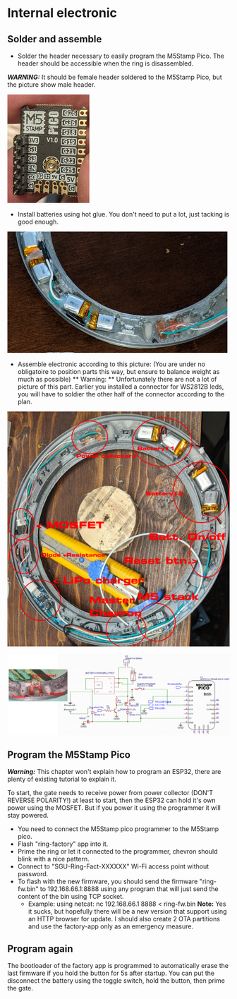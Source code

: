 # Internal electronic

## Solder and assemble

- Solder the header necessary to easily program the M5Stamp Pico. The header should be accessible when the ring is disassembled.

***WARNING:*** It should be female header soldered to the M5Stamp Pico, but the picture show male header.

![](./Assets/m5stamp-pico.png)

- Install batteries using hot glue. You don't need to put a lot, just tacking is good enough.

![](./Assets/battery-installation.png)

- Assemble electronic according to this picture: (You are under no obligatoire to position parts this way, but ensure to balance weight as much as possible)
** Warning: ** Unfortunately there are not a lot of picture of this part. Earlier you installed a connector for WS2812B leds, you will have to soldier the other half of the connector according to the plan.

![](./Assets/interior-electronic.png)

![](./Assets/Schematic_SGU-Ring.png)

## Program the M5Stamp Pico

***Warning:*** This chapter won't explain how to program an ESP32, there are plenty of existing tutorial to explain it.

To start, the gate needs to receive power from power collector (DON'T REVERSE POLARITY!) at least to start, then the ESP32 can hold it's own power using the MOSFET. But if you power it using the programmer it will stay powered.

- You need to connect the M5Stamp pico programmer to the M5Stamp pico.
- Flash "ring-factory" app into it.
- Prime the ring or let it connected to the programmer, chevron should blink with a nice pattern.
- Connect to "SGU-Ring-Fact-XXXXXX" Wi-Fi access point without password.
- To flash with the new firmware, you should send the firmware "ring-fw.bin" to 192.168.66.1:8888 using any program that will just send the content of the bin using TCP socket.
    - Example: using netcat: nc 192.168.66.1 8888 < ring-fw.bin
    **Note:** Yes it sucks, but hopefully there will be a new version that support using an HTTP browser for update. I should also create 2 OTA partitions and use the factory-app only as an emergency measure.

## Program again

The bootloader of the factory app is programmed to automatically erase the last firmware if you hold the button for 5s after startup.
You can put the disconnect the battery using the toggle switch, hold the button, then prime the gate.